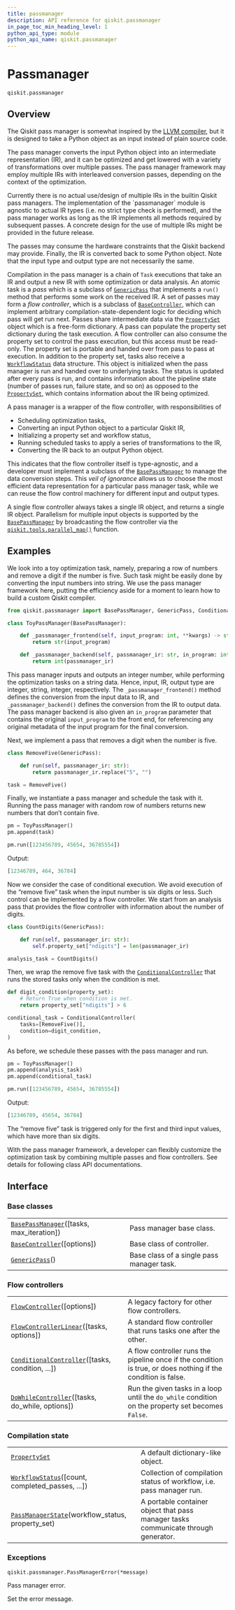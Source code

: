```yaml
---
title: passmanager
description: API reference for qiskit.passmanager
in_page_toc_min_heading_level: 1
python_api_type: module
python_api_name: qiskit.passmanager
---
```


<span id="module-qiskit.passmanager" />

<span id="qiskit-passmanager" />

<span id="passmanager-qiskit-passmanager" />

# Passmanager

<span id="module-qiskit.passmanager" />

`qiskit.passmanager`

## Overview

The Qiskit pass manager is somewhat inspired by the [LLVM compiler](https://llvm.org/), but it is designed to take a Python object as an input instead of plain source code.

The pass manager converts the input Python object into an intermediate representation (IR), and it can be optimized and get lowered with a variety of transformations over multiple passes. The pass manager framework may employ multiple IRs with interleaved conversion passes, depending on the context of the optimization.

<Admonition title="Note" type="note">
  Currently there is no actual use/design of multiple IRs in the builtin Qiskit pass managers. The implementation of the `passmanager` module is agnostic to actual IR types (i.e. no strict type check is performed), and the pass manager works as long as the IR implements all methods required by subsequent passes. A concrete design for the use of multiple IRs might be provided in the future release.
</Admonition>

The passes may consume the hardware constraints that the Qiskit backend may provide. Finally, the IR is converted back to some Python object. Note that the input type and output type are not necessarily the same.

Compilation in the pass manager is a chain of `Task` executions that take an IR and output a new IR with some optimization or data analysis. An atomic task is a *pass* which is a subclass of [`GenericPass`](qiskit.passmanager.GenericPass "qiskit.passmanager.GenericPass") that implements a `run()` method that performs some work on the received IR. A set of passes may form a *flow controller*, which is a subclass of [`BaseController`](qiskit.passmanager.BaseController "qiskit.passmanager.BaseController"), which can implement arbitrary compilation-state-dependent logic for deciding which pass will get run next. Passes share intermediate data via the [`PropertySet`](qiskit.passmanager.PropertySet "qiskit.passmanager.PropertySet") object which is a free-form dictionary. A pass can populate the property set dictionary during the task execution. A flow controller can also consume the property set to control the pass execution, but this access must be read-only. The property set is portable and handed over from pass to pass at execution. In addition to the property set, tasks also receive a [`WorkflowStatus`](qiskit.passmanager.WorkflowStatus "qiskit.passmanager.WorkflowStatus") data structure. This object is initialized when the pass manager is run and handed over to underlying tasks. The status is updated after every pass is run, and contains information about the pipeline state (number of passes run, failure state, and so on) as opposed to the [`PropertySet`](qiskit.passmanager.PropertySet "qiskit.passmanager.PropertySet"), which contains information about the IR being optimized.

A pass manager is a wrapper of the flow controller, with responsibilities of

*   Scheduling optimization tasks,
*   Converting an input Python object to a particular Qiskit IR,
*   Initializing a property set and workflow status,
*   Running scheduled tasks to apply a series of transformations to the IR,
*   Converting the IR back to an output Python object.

This indicates that the flow controller itself is type-agnostic, and a developer must implement a subclass of the [`BasePassManager`](qiskit.passmanager.BasePassManager "qiskit.passmanager.BasePassManager") to manage the data conversion steps. This *veil of ignorance* allows us to choose the most efficient data representation for a particular pass manager task, while we can reuse the flow control machinery for different input and output types.

A single flow controller always takes a single IR object, and returns a single IR object. Parallelism for multiple input objects is supported by the [`BasePassManager`](qiskit.passmanager.BasePassManager "qiskit.passmanager.BasePassManager") by broadcasting the flow controller via the [`qiskit.tools.parallel_map()`](tools#qiskit.tools.parallel_map "qiskit.tools.parallel_map") function.

## Examples

We look into a toy optimization task, namely, preparing a row of numbers and remove a digit if the number is five. Such task might be easily done by converting the input numbers into string. We use the pass manager framework here, putting the efficiency aside for a moment to learn how to build a custom Qiskit compiler.

```python
from qiskit.passmanager import BasePassManager, GenericPass, ConditionalController

class ToyPassManager(BasePassManager):

    def _passmanager_frontend(self, input_program: int, **kwargs) -> str:
        return str(input_program)

    def _passmanager_backend(self, passmanager_ir: str, in_program: int, **kwargs) -> int:
        return int(passmanager_ir)
```

This pass manager inputs and outputs an integer number, while performing the optimization tasks on a string data. Hence, input, IR, output type are integer, string, integer, respectively. The `_passmanager_frontend()` method defines the conversion from the input data to IR, and `_passmanager_backend()` defines the conversion from the IR to output data. The pass manager backend is also given an `in_program` parameter that contains the original `input_program` to the front end, for referencing any original metadata of the input program for the final conversion.

Next, we implement a pass that removes a digit when the number is five.

```python
class RemoveFive(GenericPass):

    def run(self, passmanager_ir: str):
        return passmanager_ir.replace("5", "")

task = RemoveFive()
```

Finally, we instantiate a pass manager and schedule the task with it. Running the pass manager with random row of numbers returns new numbers that don’t contain five.

```python
pm = ToyPassManager()
pm.append(task)

pm.run([123456789, 45654, 36785554])
```

Output:

```python
[12346789, 464, 36784]
```

Now we consider the case of conditional execution. We avoid execution of the “remove five” task when the input number is six digits or less. Such control can be implemented by a flow controller. We start from an analysis pass that provides the flow controller with information about the number of digits.

```python
class CountDigits(GenericPass):

    def run(self, passmanager_ir: str):
        self.property_set["ndigits"] = len(passmanager_ir)

analysis_task = CountDigits()
```

Then, we wrap the remove five task with the [`ConditionalController`](qiskit.passmanager.ConditionalController "qiskit.passmanager.ConditionalController") that runs the stored tasks only when the condition is met.

```python
def digit_condition(property_set):
    # Return True when condition is met.
    return property_set["ndigits"] > 6

conditional_task = ConditionalController(
    tasks=[RemoveFive()],
    condition=digit_condition,
)
```

As before, we schedule these passes with the pass manager and run.

```python
pm = ToyPassManager()
pm.append(analysis_task)
pm.append(conditional_task)

pm.run([123456789, 45654, 36785554])
```

Output:

```python
[12346789, 45654, 36784]
```

The “remove five” task is triggered only for the first and third input values, which have more than six digits.

With the pass manager framework, a developer can flexibly customize the optimization task by combining multiple passes and flow controllers. See details for following class API documentations.

## Interface

### Base classes

|                                                                                                                        |                                           |
| ---------------------------------------------------------------------------------------------------------------------- | ----------------------------------------- |
| [`BasePassManager`](qiskit.passmanager.BasePassManager "qiskit.passmanager.BasePassManager")(\[tasks, max\_iteration]) | Pass manager base class.                  |
| [`BaseController`](qiskit.passmanager.BaseController "qiskit.passmanager.BaseController")(\[options])                  | Base class of controller.                 |
| [`GenericPass`](qiskit.passmanager.GenericPass "qiskit.passmanager.GenericPass")()                                     | Base class of a single pass manager task. |

### Flow controllers

|                                                                                                                                          |                                                                                                               |
| ---------------------------------------------------------------------------------------------------------------------------------------- | ------------------------------------------------------------------------------------------------------------- |
| [`FlowController`](qiskit.passmanager.FlowController "qiskit.passmanager.FlowController")(\[options])                                    | A legacy factory for other flow controllers.                                                                  |
| [`FlowControllerLinear`](qiskit.passmanager.FlowControllerLinear "qiskit.passmanager.FlowControllerLinear")(\[tasks, options])           | A standard flow controller that runs tasks one after the other.                                               |
| [`ConditionalController`](qiskit.passmanager.ConditionalController "qiskit.passmanager.ConditionalController")(\[tasks, condition, ...]) | A flow controller runs the pipeline once if the condition is true, or does nothing if the condition is false. |
| [`DoWhileController`](qiskit.passmanager.DoWhileController "qiskit.passmanager.DoWhileController")(\[tasks, do\_while, options])         | Run the given tasks in a loop until the `do_while` condition on the property set becomes `False`.             |

### Compilation state

|                                                                                                                                  |                                                                                    |
| -------------------------------------------------------------------------------------------------------------------------------- | ---------------------------------------------------------------------------------- |
| [`PropertySet`](qiskit.passmanager.PropertySet "qiskit.passmanager.PropertySet")                                                 | A default dictionary-like object.                                                  |
| [`WorkflowStatus`](qiskit.passmanager.WorkflowStatus "qiskit.passmanager.WorkflowStatus")(\[count, completed\_passes, ...])      | Collection of compilation status of workflow, i.e. pass manager run.               |
| [`PassManagerState`](qiskit.passmanager.PassManagerState "qiskit.passmanager.PassManagerState")(workflow\_status, property\_set) | A portable container object that pass manager tasks communicate through generator. |

### Exceptions

<span id="qiskit.passmanager.PassManagerError" />

`qiskit.passmanager.PassManagerError(*message)`

Pass manager error.

Set the error message.

